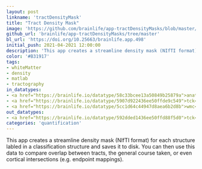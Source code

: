 ```yaml
---
layout: post
linkname: 'tractDensityMask'
title: "Tract Density Mask"
image: 'https://github.com/brainlife/app-tractDensityMasks/blob/master/yifof.gif?raw=true'
github_url: 'brainlife/app-tractDensityMasks/tree/master'
bl_url: 'https://doi.org/10.25663/brainlife.app.498'
initial_push: 2021-04-2021 12:00:00
description: 'This app creates a streamline density mask (NIfTI format) for each structure labeled in a classification structure. This provides information about the volumetric density of streamline models of tracts.'
color: '#B31917'
tags:
- whiteMatter
- density
- matlab
- tractography
in_datatypes:
- <a href="https://brainlife.io/datatype/58c33bcee13a50849b25879a">anat-t1</a>
- <a href="https://brainlife.io/datatype/5907d922436ee50ffde9c549">tck</a>
- <a href="https://brainlife.io/datatype/5cc1d64c44947d8aea6b2d8b">wmc</a>
out_datatypes:
- <a href="https://brainlife.io/datatype/592dded1436ee50ffd88f5d0">tck</a>
categories: 'quantification'
---
```


This app creates a streamline density mask (NIfTI format) for each structure labled in a classification structure and saves it to disk.  You can then use this data to compare overlap between tracts, the general course taken, or even cortical intersections (e.g. endpoint mappings). 